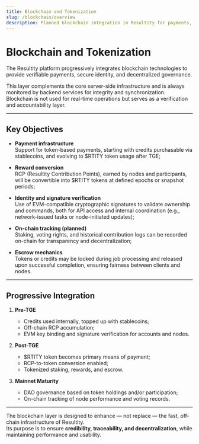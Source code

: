 ```yaml
---
title: Blockchain and Tokenization
slug: /blockchain/overview
description: Planned blockchain integration in Resultity for payments, rewards, and governance.
---
```


# Blockchain and Tokenization

The Resultity platform progressively integrates blockchain technologies to provide verifiable payments, secure identity, and decentralized governance.

This layer complements the core server-side infrastructure and is always monitored by backend services for integrity and synchronization.  
Blockchain is not used for real-time operations but serves as a verification and accountability layer.

---

## Key Objectives

- **Payment infrastructure**  
  Support for token-based payments, starting with credits purchasable via stablecoins, and evolving to $RTITY token usage after TGE;

- **Reward conversion**  
  RCP (Resultity Contribution Points), earned by nodes and participants, will be convertible into $RTITY tokens at defined epochs or snapshot periods;

- **Identity and signature verification**  
  Use of EVM-compatible cryptographic signatures to validate ownership and commands, both for API access and internal coordination (e.g., network-issued tasks or node-initiated updates);

- **On-chain tracking (planned)**  
  Staking, voting rights, and historical contribution logs can be recorded on-chain for transparency and decentralization;

- **Escrow mechanics**  
  Tokens or credits may be locked during job processing and released upon successful completion, ensuring fairness between clients and nodes.

---

## Progressive Integration

1. **Pre-TGE**  
   - Credits used internally, topped up with stablecoins;
   - Off-chain RCP accumulation;
   - EVM key binding and signature verification for accounts and nodes.

2. **Post-TGE**  
   - $RTITY token becomes primary means of payment;
   - RCP-to-token conversion enabled;
   - Tokenized staking, rewards, and escrow.

3. **Mainnet Maturity**  
   - DAO governance based on token holdings and/or participation;
   - On-chain tracking of node performance and voting records.

---

The blockchain layer is designed to enhance — not replace — the fast, off-chain infrastructure of Resultity.  
Its purpose is to ensure **credibility, traceability, and decentralization**, while maintaining performance and usability.
